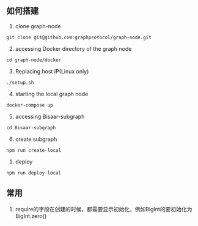 ## 如何搭建

1. clone graph-node

```
git clone git@github.com:graphprotocol/graph-node.git
```

2. accessing Docker directory of the graph node

```
cd graph-node/docker
```

3. Replacing host IP(Linux only)

```
./setup.sh
```

4. starting the local graph node

```
docker-compose up
```

5. accessing Bisaar-subgraph

```
cd Bisaar-subgraph
```

6. create subgraph

```
npm run create-local
```

1. deploy

```
npm run deploy-local
```



## 常用

1. require的字段在创建的时候，都需要显示初始化，例如BigInt的要初始化为BigInt.zero()


